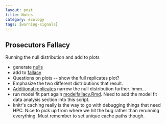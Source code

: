 ```yaml
---
layout: post
title: Notes
category: ecology
tags: [warning-signals]
---
```



## Prosecutors Fallacy 

Running the null distribution and add to plots

- generate [nulls](https://github.com/cboettig/earlywarning/blob/35ea8b6d9aee76ed2814c32bb4d5b4ec861af0eb/inst/examples/nullfallacy.md)
- add to [fallacy](https://github.com/cboettig/earlywarning/blob/90696473b0d98a506e337cbd80a85cec5be51736/inst/examples/fallacy.md)
- Questions on plots -- show the full replicates plot?
- Emphasize the two different distributions that result.
- [Additional replicates](https://github.com/cboettig/earlywarning/blob/35ea8b6d9aee76ed2814c32bb4d5b4ec861af0eb/inst/examples/nullfallacy.md) narrow the null distribution further. hmm...
- run model fit part again [modelfallacy.Rmd](https://github.com/cboettig/earlywarning/blob/prosecutor/inst/examples/modelfallacy.md). Need to add the model fit data analysis section into this script.  
- knitr's caching really is the way to go with debugging things that need HPC.  Nice to pick up from where we hit the bug rather than rerunning everything. Must remember to set unique cache paths though. 
